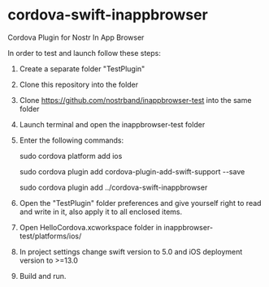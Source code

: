 # cordova-swift-inappbrowser
Cordova Plugin for Nostr In App Browser

In order to test and launch follow these steps:

1. Create a separate folder "TestPlugin"
2. Clone this repository into the folder
3. Clone https://github.com/nostrband/inappbrowser-test into the same folder
4. Launch terminal and open the inappbrowser-test folder
5. Enter the following commands:
   
    sudo cordova platform add ios
   
    sudo cordova plugin add cordova-plugin-add-swift-support --save
   
    sudo cordova plugin add ../cordova-swift-inappbrowser
   
7. Open the "TestPlugin" folder preferences and give yourself right to read and write in it, also apply it to all enclosed items.
8. Open HelloCordova.xcworkspace folder in inappbrowser-test/platforms/ios/
9. In project settings change swift version to 5.0 and iOS deployment version to >=13.0
10. Build and run.

